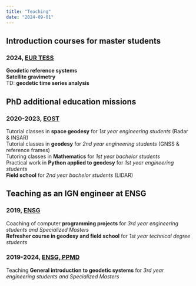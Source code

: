 ```yaml
---
title: "Teaching"
date: "2024-09-01"
---
```


Introduction courses for master students
----------------------------------------

### 2024, [EUR TESS](https://tess.omp.eu/)

**Geodetic reference systems**\
**Satellite gravimetry**\
TD: **geodetic time series analysis**


PhD additional education missions
---------------------------------

### 2020-2023, [EOST](https://eost.unistra.fr/en/)

Tutorial classes in **space geodesy** for *1st year engineering students* (Radar & INSAR)\
Tutorial classes in **geodesy** for *2nd year engineering students* (GNSS & reference frames)\
Tutoring classes in **Mathematics** for *1st year bachelor students*\
Practical work in **Python applied to geodesy** for *1st year engineering students*\
**Field school** for *2nd year bachelor students* (LIDAR)

Teaching as an IGN engineer at ENSG
-----------------------------------

### 2019, [ENSG](https://www.ensg.eu/?lang=en)

Coaching of computer **programming projects** for *3rd year engineering students and Specialized Masters*\
**Refresher course in geodesy and field school** for *1st year technical degree students*

### 2019-2024, [ENSG, PPMD](https://ensg.eu/fr/filiere-ppmd)

Teaching **General introduction to geodetic systems** for *3rd year engineering students and Specialized Masters*

